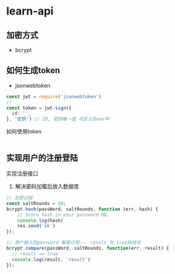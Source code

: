 # learn-api


## 加密方式
- bcrypt


## 如何生成token
- jsonwebtoken

```js
const jwt = require('jsonwebtoken')
// 
const token = jwt.sign({
  id: '',
}, '密钥') // ID, 密钥唯一值 可定义在env中
```

如何使用token
```js

```


## 实现用户的注册登陆

实现注册接口
1. 解决密码加蜜后放入数据库

```js
// 加密过程
const saltRounds = 10;
bcrypt.hash(passWord, saltRounds, function (err, hash) {
    // Store hash in your password DB.
    console.log(hash)
    res.send('ok')
});
```

```js
// 用户输入的password 解密过程--- result 为 true则成功
bcrypt.compare(passWord, saltRounds, function(err, result) {
  // result == true
  console.log(result, 'result')
});
```
